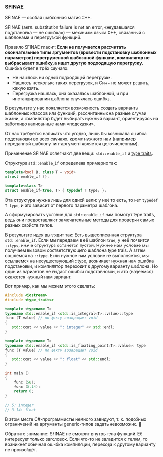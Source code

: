 ### SFINAE

SFINAE — особая шаблонная магия C++.

SFINAE (англ. substitution failure is not an error, «неудавшаяся подстановка — не ошибка») — механизм языка C++, связанный с шаблонами и перегрузкой функций.

Правило SFINAE гласит: **Если не получается рассчитать окончательные типы аргументов (провести подстановку шаблонных параметров) перегруженной шаблонной функции, компилятор не выбрасывает ошибку, а ищет другую подходящую перегрузку.** Ошибка будет в трёх случаях:

* Не нашлось ни одной подходящей перегрузки.
* Нашлось несколько таких перегрузок, и Си++ не может решить, какую взять.
* Перегрузка нашлась, она оказалась шаблонной, и при инстанцировании шаблона случилась ошибка.

В результате у нас появляется возможность создать варианты шаблонных классов или функций, рассчитанных на разные случаи жизни, а компилятор будет выбирать нужный вариант, ориентируясь на заботливо написанные нами «подсказки».

От нас требуется написать что угодно, лишь бы возникала ошибка подстановки во всех случаях, кроме нужного нам (например, переданный шаблону тип-аргумент является целочисленным).

Применение SFINAE облегчают две вещи: `std::enable_if` и [type traits](Types.md).

Структура `std::enable_if` определена примерно так:

```c++
template<bool B, class T = void>
struct enable_if {};
  
template<class T>
struct enable_if<true, T> { typedef T type; };
```

Эта структура нужна лишь для одной цели: у неё то есть, то нет `typedef T type`, и это зависит от первого параметра шаблона.

А сформулировать условие для `std::enable_if` нам помогут type traits, ведь они предоставляют замечательные методы для проверки самых разных свойств типов.

В результате идея выглядит так: Есть вышеописанная структура `std::enable_if`. Если мы передаем в её шаблон `true`, у неё появится `::type`, иначе структура останется пустой. Нужное нам условие мы получаем вызовом соответствующего шаблона type trais. А затем сошлёмся на `::type`. Если нужное нам условие не выполняется, мы ссылаемся на несуществующий ::type, возникает нужная нам ошибка подстановки, и компилятор переходит к другому варианту шаблона. Но один из вариантов не выдаст ошибки подставновки, и это (надеемся) окажется нужный нам вариант.

Вот пример, как мы можем этого сделать:

```c++
#include <iostream>
#include <type_traits>
 
template <typename T>
typename std::enable_if <std::is_integral<T>::value>::type 
func (T value) // по факту возвращает void
{
   std::cout << value << ": integer" << std::endl;
}
 
template <typename T>
typename std::enable_if <std::is_floating_point<T>::value>::type 
func (T value) // по факту возвращает void
{
   std::cout << value << ": float" << std::endl;
}
 
int main ()
{
    func (5u);
    func (3.14);
    return 0;
}
 
// 5: integer
// 3.14: float
```

В этом месте C#-программисты немного завидуют, т. к. подобных ограничений на аргументы generic-типов задать невозможно. 🙂

Обратите внимание: SFINAE не смотрит внутрь тела функций. Её интересует только заголовок. Если что-то не заладится с телом, то возникнет обычная ошибка компиляции, перехода к другому варианту не произойдёт.
